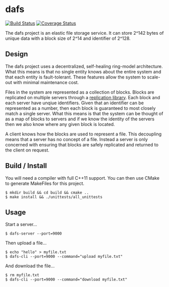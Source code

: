 # dafs

[![Build Status](https://travis-ci.org/dgkimura/dafs.svg?branch=master)](https://travis-ci.org/dgkimura/dafs)
[![Coverage Status](https://coveralls.io/repos/github/dgkimura/dafs/badge.svg?branch=master)](https://coveralls.io/github/dgkimura/dafs?branch=master)

The dafs project is an elastic file storage service. It can store 2^142 bytes
of unique data with a block size of 2^14 and identifier of 2^128.


## Design
The dafs project uses a decentralized, self-healing ring-model architecture.
What this means is that no single entity knows about the entire system and that
each entity is fault-tolerant. These features allow the system to scale-out
with minimal maintenance cost.

Files in the system are represented as a collection of blocks. Blocks are
replicated on multiple servers through a [replication library](https://github.com/dgkimura/paxos).
Each block and each server have unqiue identifiers. Given that an identifier can
be represented as a number, then each block is guaranteed to most closely match
a single server. What this means is that the system can be thought of as a map
of blocks to servers and if we know the identity of the servers then we also
know where any given block is located.

A client knows how the blocks are used to represent a file. This decoupling
means that a server has no concept of a file. Instead a server is only concerned
with ensuring that blocks are safely replicated and returned to the client on
request.


## Build / Install
You will need a compiler with full C++11 support. You can then use CMake to
generate MakeFiles for this project.
```
$ mkdir build && cd build && cmake ..
$ make install && ./unittests/all_unittests
```


## Usage
Start a server...
```
$ dafs-server --port=9000
```

Then upload a file...
```
$ echo "hello" > myfile.txt
$ dafs-cli --port=9000 --command="upload myfile.txt"
```

And download the file...
```
$ rm myfile.txt
$ dafs-cli --port=9000 --command="download myfile.txt"
```
